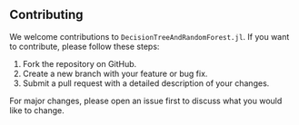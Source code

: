## Contributing

We welcome contributions to `DecisionTreeAndRandomForest.jl`. If you want to contribute, please follow these steps:

1. Fork the repository on GitHub.
2. Create a new branch with your feature or bug fix.
3. Submit a pull request with a detailed description of your changes.

For major changes, please open an issue first to discuss what you would like to change.
